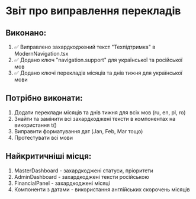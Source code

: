 # Звіт про виправлення перекладів

## Виконано:

1. ✅ Виправлено захардкоджений текст "Техпідтримка" в ModernNavigation.tsx
2. ✅ Додано ключ "navigation.support" для української та російської мов
3. ✅ Додано ключі перекладів місяців та днів тижня для української мови

## Потрібно виконати:

1. Додати переклади місяців та днів тижня для всіх мов (ru, en, pl, ro)
2. Знайти та замінити всі захардкоджені тексти в компонентах на використання t()
3. Виправити форматування дат (Jan, Feb, Mar тощо)
4. Протестувати всі мови

## Найкритичніші місця:

1. MasterDashboard - захардкоджені статуси, пріоритети
2. AdminDashboard - захардкоджені тексти російською
3. FinancialPanel - захардкоджені місяці
4. Компоненти з датами - використання англійських скорочень місяців

